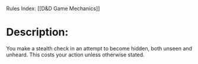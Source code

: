 Rules Index: [[D&D Game Mechanics]]
# Description:
You make a stealth check in an attempt to become hidden, both unseen and unheard. This costs your action unless otherwise stated.